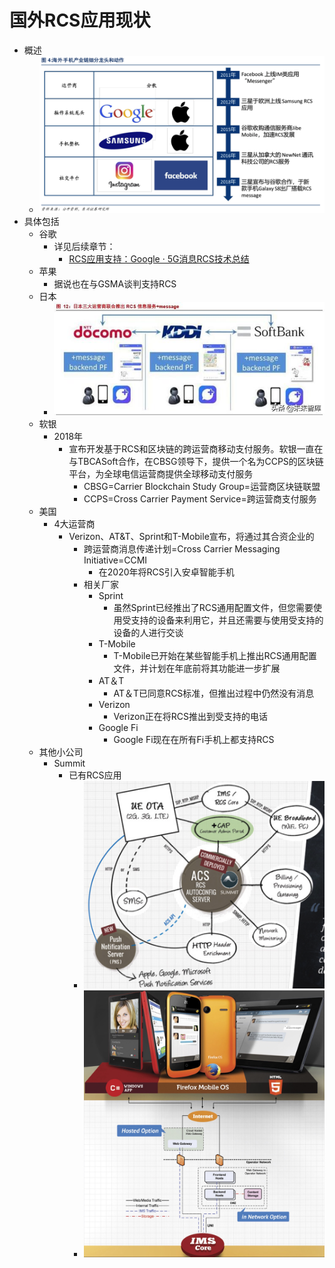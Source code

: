 # 国外RCS应用现状

* 概述
  * ![rcs_eco_foreign_summary](../../../assets/img/rcs_eco_foreign_summary.png)
* 具体包括
  * 谷歌
    * 详见后续章节：
      * [RCS应用支持：Google · 5G消息RCS技术总结](https://book.crifan.com/books/5g_message_rcs_tech_summary/website/rcs_eco_sys_app/application/foreign/google.html)
  * 苹果
    * 据说也在与GSMA谈判支持RCS
  * 日本
    * ![rcs_support_japan_mno](../../../assets/img/rcs_support_japan_mno.jpg)
  * 软银
    * 2018年
      * 宣布开发基于RCS和区块链的跨运营商移动支付服务。软银一直在与TBCASoft合作，在CBSG领导下，提供一个名为CCPS的区块链平台，为全球电信运营商提供全球移动支付服务
        * CBSG=Carrier Blockchain Study Group=运营商区块链联盟
        * CCPS=Cross Carrier Payment Service=跨运营商支付服务
  * 美国
    * 4大运营商
      * Verizon、AT&T、Sprint和T-Mobile宣布，将通过其合资企业的
        * 跨运营商消息传递计划=Cross Carrier Messaging Initiative=CCMI
          * 在2020年将RCS引入安卓智能手机
        * 相关厂家
          * Sprint
            * 虽然Sprint已经推出了RCS通用配置文件，但您需要使用受支持的设备来利用它，并且还需要与使用受支持的设备的人进行交谈
          * T-Mobile
            * T-Mobile已开始在某些智能手机上推出RCS通用配置文件，并计划在年底前将其功能进一步扩展
          * AT＆T
            * AT＆T已同意RCS标准，但推出过程中仍然没有消息
          * Verizon
            * Verizon正在将RCS推出到受支持的电话
          * Google Fi
            * Google Fi现在在所有Fi手机上都支持RCS
  * 其他小公司
    * Summit
      * 已有RCS应用
        * ![summit_rcs_autoconfig_server](../../../assets/img/summit_rcs_autoconfig_server.png)
        * ![summit_rcs_ims_core](../../../assets/img/summit_rcs_ims_core.jpg)

